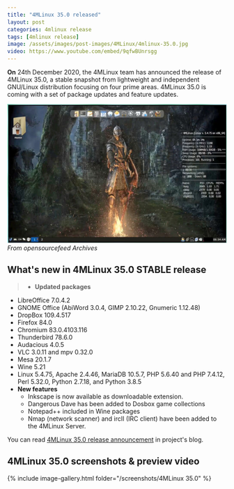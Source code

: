 ```yaml
---
title: "4MLinux 35.0 released"
layout: post
categories: 4mlinux release
tags: [4mlinux release]
image: /assets/images/post-images/4MLinux/4mlinux-35.0.jpg
video: https://www.youtube.com/embed/9qfwBUnrsgg 
---
```


**On** 24th December 2020, the 4MLinux team has announced the release of 4MLinux 35.0, a stable snapshot from lightweight and independent GNU/Linux distribution focusing on four prime areas. 4MLinux 35.0 is coming with a set of package updates and feature updates.

![4MLinux Desktop File Picture](/assets/images/post-images/4MLinux/4mlinux-35.0.jpg)
*From opensourcefeed Archives*

## What's new in 4MLinux 35.0 STABLE release

> - **Updated packages**
  - LibreOffice 7.0.4.2
  - GNOME Office (AbiWord 3.0.4, GIMP 2.10.22, Gnumeric 1.12.48)
  - DropBox 109.4.517
  - Firefox 84.0
  - Chromium 83.0.4103.116
  - Thunderbird 78.6.0
  - Audacious 4.0.5
  - VLC 3.0.11 and mpv 0.32.0
  - Mesa 20.1.7
  - Wine 5.21
  - Linux 5.4.75, Apache 2.4.46, MariaDB 10.5.7, PHP 5.6.40 and PHP 7.4.12, Perl 5.32.0, Python 2.7.18, and Python 3.8.5
- **New features**
  - Inkscape is now available as downloadable extension.
  - Dangerous Dave has been added to Dosbox game collections
  - Notepad++ included in Wine packages
  - Nmap (network scanner) and ircII (IRC client) have been added to the 4MLinux Server.

You can read [4MLinux 35.0 release announcement](https://4mlinux-releases.blogspot.com/) in project's blog.

## 4MLinux 35.0 screenshots & preview video
{% include image-gallery.html folder="/screenshots/4MLinux 35.0" %}